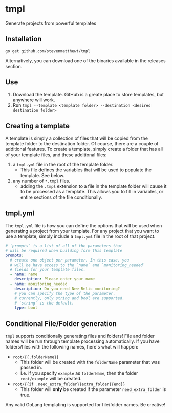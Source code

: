 # tmpl
Generate projects from powerful templates

## Installation

```sh
go get github.com/stevenmatthewt/tmpl
```

Alternatively, you can download one of the binaries available in the releases section.

## Use

1. Download the template. GitHub is a greate place to store templates, but anywhere will work.
2. Run `tmpl --template <template folder> --destination <desired destination folder>`

## Creating a template

A template is simply a collection of files that will be copied from the template folder to the destination folder. Of course, there are a couple of additional features. To create a template, simply create a folder that has all of your template files, and these additional files:

1. a `tmpl.yml` file in the root of the template folder.
    - This file defines the variables that will be used to populate the template. See below.
2. any number of `*.tmpl` files.
    - adding the `.tmpl` extension to a file in the template folder will cause it to be processed as a template. This allows you to fill in variables, or entire sections of the file conditionally.

## tmpl.yml

The `tmpl.yml` file is how you can define the options that will be used when generating a project from your template. For any project that you want to use a template, simply include a `tmpl.yml` file in the root of that project. 

```yaml
# `prompts` is a list of all of the parameters that
# will be required when building form this template
prompts:
  # create one object per parameter. In this case, you
  # will be have access to the `name` and `monitoring_needed`
  # fields for your template files.
  - name: name
    description: Please enter your name
  - name: monitoring_needed
    description: Do you need New Relic monitoring?
    # you can specify the type of the parameter.
    # currently, only string and bool are supported.
    # `string` is the default.
    type: bool
```

## Conditional File/Folder generation

`tmpl` supports conditionally generating files and folders! File and folder names will be run through template processing automatically. If you have folders/files with the following names, here's what will happen:

- `root/{{.folderName}}`
  - This folder will be created with the `folderName` parameter that was passed in.
  - I.e. if you specify `example` as `folderName`, then the folder `root/example` will be created.
- `root/{{if .need_extra_folder}}extra_folder{{end}}`
  - This folder will **only** be created if the parameter `need_extra_folder` is true.

Any valid GoLang templating is supported for file/folder names. Be creative!